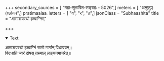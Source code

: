 +++
secondary_sources = [ "महा-सुभाषित-सङ्ग्रहः - 5026",]
meters = [ "अनुष्टुप् (श्लोक)",]
pratimaalaa_letters = [ "व", "र", "त",]
jsonClass = "Subhaashita"
title = "आमाशयस्थो हत्वाग्निम्"

+++

<details open><summary>Text</summary>

आमाशयस्थो हत्वाग्निं सामो मार्गान् पिधापयन्।  
विदधाति ज्वरं दोषस् तस्माल् लङ्घनमाचरेत्॥
</details>
